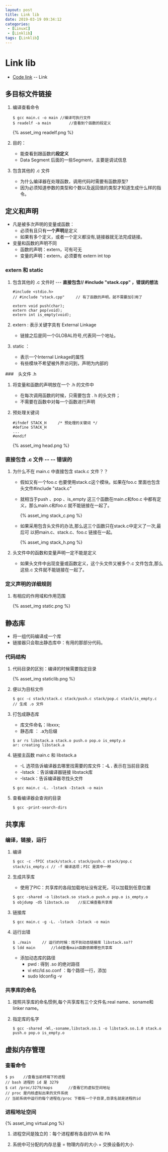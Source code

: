 ```yaml
---
layout: post
title: Link lib
date: 2019-03-19 09:34:12
categories: 
 - [LinuxC]
 - [Linklib]
tags: [Linklib]
---
```


# Link lib

+ [Code link](https://github.com/quronghui/LinuxC.git) -- Link

## 多目标文件链接

1. 编译查看命令

   ```
   $ gcc main.c -o main	//编译可执行文件
   $ readelf -a main 		//查看到个函数的段定义
   ```

   {% asset_img readelf.png %}

2. 目的：

   + 能查看到跟函数的**段定义**
   + Data Segment 后面的一些Segment，主要是调试信息

3. 包含其他的 .c 文件

   + 为什么编译器在处理函数，调用代码时需要有函数原型?
   + 因为必须知道参数的类型和个数以及返回值的类型才知道生成什么样的指令。

## 定义和声明

+ 凡是被多次声明的变量或函数：
  + 必须有且只有**一个声明**是定义
  + 如果有多个定义，或者一个定义都没有,链接器就无法完成链接。
+ 变量和函数的声明不同
  + 函数的声明：extern，可有可无
  + 变量的声明：extern，必须要有  extern int top

### extern 和 static 

1. 包含其他的 .c 文件时    ---    **直接包含// #include "stack.cpp" ，错误的想法**

   ```
   #include <stdio.h>
   // #include "stack.cpp"     // 有了函数的声明，就不需要加引用了
   
   extern void push(char);
   extern char pop(void);
   extern int is_empty(void);
   ```

2. extern : 表示关键字具有 External Linkage 

   + 链接之后是同一个GLOBAL符号,代表同一个地址。

3. static ： 

   + 表示一个Internal Linkage的属性
   + 有些模块不希望被外界访问到，声明为内部的

###　头文件 .h

1. 将变量和函数的声明放在一个 .h 的文件中

   + 在每次调用函数的时候，只需要包含 . h 的头文件；
   + 不需要在函数中对每一个函数进行声明

2. 预处理关键词

   ```
   #ifndef STACK_H     /* 预处理的关键词 */
   #define STACK_H
   ...
   #endif
   ```

   {% asset_img head.png %}

###  直接包含 .c 文件 -- -- 错误的

1. 为什么不在 main.c 中直接包含 stack.c 文件？？

   + 假如又有一个foo.c 也要使用stack.c这个模块。如果在foo.c 里面也包含头文件#include "stack.c"

   + 就相当于push 、pop 、is_empty 这三个函数在main.c和foo.c 中都有定义，那么main.c和foo.c 就不能链接在一起了。

     {% asset_img stack_c.png %}

   + 如果采用包含头文件的办法,那么这三个函数只在stack.c中定义了一次,最后可
     以把main.c、stack.c、foo.c 链接在一起。

     {% asset_img stack_h.png %}

2. 头文件中的函数和变量声明一定不能是定义

   + 如果头文件中出现变量或函数定义，这个头文件又被多个.c 文件包含,那么这些.c 文件就不能链接在一起了。

### 定义声明的详细规则

1. 有相应的作用域和作用范围

   {% asset_img static.png %}

## 静态库

+ 将一组代码编译成一个库
+ 链接器只会取出静态库中：有用的那部分代码。

### 代码结构

1. 代码目录的区别：编译的时候需要指定目录

   {% asset_img staticlib.png %}

2. 便以为目标文件

   ```
   $ gcc -c stack/stack.c stack/push.c stack/pop.c stack/is_empty.c
   // 生成 .o 文件
   ```

3. 打包成静态库

   + 库文件命名：libxxx;
   + 静态库 ： .a为后缀

   ```
   $ ar rs libstack.a stack.o push.o pop.o is_empty.o
   ar: creating libstack.a
   ```

4. 链接主函数 main.c 和 libstack.a

   + -L 选项告诉编译器去哪里找需要的库文件：**-L .**  表示在当前目录找
   + -lstack ：告诉编译器链接 libstack库
   + -Istack：告诉编译器寻找头文件

   ```
   $ gcc main.c -L. -lstack -Istack -o main
   ```

5. 查看编译器会查询的目录

   ```
   $ gcc -print-search-dirs
   ```

## 共享库

### 编译，链接，运行

1. 编译

   ```
   $ gcc -c -fPIC stack/stack.c stack/push.c stack/pop.c
   stack/is_empty.c	// -f 编译选项；PIC 是其中一种
   ```

2. 生成共享库

   + 使用了PIC：共享库的各段加载地址没有定死，可以加载到任意位置

   ```
   $ gcc -shared -o libstack.so stack.o push.o pop.o is_empty.o
   $ objdump -dS libstack.so	//反汇编查看共享库
   ```

3. 链接库

   ```
   $ gcc main.c -g -L. -lstack -Istack -o main
   ```

4. 运行出错

   ```
   $ ./main		// 运行的时候：找不到动态链接库 libstack.so??
   $ ldd main		//ldd查看main函数依赖哪些共享库
   ```

   + 添加动态库的路径
     + pwd : 得到 .so 的绝对路径
     + vi etc/ld.so.conf ：每个路径一行，添加
     + sudo ldconfig -v

### 共享库的命名

1. 按照共享库的命名惯例,每个共享库有三个文件名:real name、soname和linker name。

2. 指定库的名字

   ```
   $ gcc -shared -Wl,-soname,libstack.so.1 -o libstack.so.1.0 stack.o push.o pop.o is_empty.o
   ```

## 虚拟内存管理

### 查看命令

```
$ ps	//查看当前终端下的进程
// bash 进程的 id 是 3279
$ cat /proc/3279/maps		//查看它的虚拟空间地址
// proc 是内核虚拟出来的文件系统
// 当前系统中运行的每个进程在/proc 下都有一个子目录,目录名就是进程的id
```

### 进程地址空间

{% asset_img virtual.png %}

1. 进程空间是独立的：每个进程都有各自的VA 和 PA

2. 系统中可分配的内存总量 = 物理内存的大小 + 交换设备的大小

   